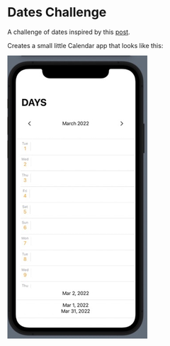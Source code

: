 # Dates Challenge
A challenge of dates inspired by this [post](https://codecrew.codewithchris.com/t/list-of-days-in-current-month/17722/6).

Creates a small little Calendar app that looks like this:

![Dates challenge screenshot](img/datesChallenge.jpeg)

